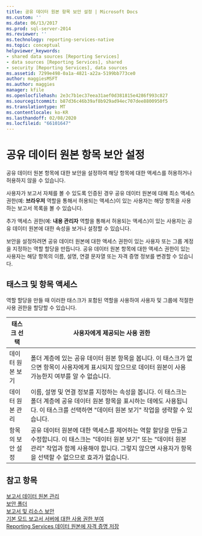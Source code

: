 ```yaml
---
title: 공유 데이터 원본 항목 보안 설정 | Microsoft Docs
ms.custom: ''
ms.date: 06/13/2017
ms.prod: sql-server-2014
ms.reviewer: ''
ms.technology: reporting-services-native
ms.topic: conceptual
helpviewer_keywords:
- shared data sources [Reporting Services]
- data sources [Reporting Services], shared
- security [Reporting Services], data sources
ms.assetid: 7299e498-0a1a-4821-a22a-5199bb773ce0
author: maggiesMSFT
ms.author: maggies
manager: kfile
ms.openlocfilehash: 2e3c7b1ec37eea31aef0d381815e4286f993c827
ms.sourcegitcommit: b87d36c46b39af8b929ad94ec707dee8800950f5
ms.translationtype: MT
ms.contentlocale: ko-KR
ms.lasthandoff: 02/08/2020
ms.locfileid: "66101647"
---
```

# <a name="secure-shared-data-source-items"></a>공유 데이터 원본 항목 보안 설정
  공유 데이터 원본 항목에 대한 보안을 설정하여 해당 항목에 대한 액세스를 허용하거나 허용하지 않을 수 있습니다.  
  
 사용자가 보고서 자체를 볼 수 있도록 인증된 경우 공유 데이터 원본에 대해 최소 액세스 권한(예: **브라우저** 역할을 통해서 허용되는 액세스)이 있는 사용자는 해당 항목을 사용하는 보고서 목록을 볼 수 있습니다.  
  
 추가 액세스 권한(예: **내용 관리자** 역할을 통해서 허용되는 액세스)이 있는 사용자는 공유 데이터 원본에 대한 속성을 보거나 설정할 수 있습니다.  
  
 보안을 설정하려면 공유 데이터 원본에 대한 액세스 권한이 있는 사용자 또는 그룹 계정을 지정하는 역할 할당을 만듭니다. 공유 데이터 원본 항목에 대한 액세스 권한이 있는 사용자는 해당 항목의 이름, 설명, 연결 문자열 또는 자격 증명 정보를 변경할 수 있습니다.  
  
## <a name="tasks-and-access-to-items"></a>태스크 및 항목 액세스  
 역할 할당을 만들 때 이러한 태스크가 포함된 역할을 사용하여 사용자 및 그룹에 적절한 사용 권한을 할당할 수 있습니다.  
  
|태스크 선택|사용자에게 제공되는 사용 권한|  
|----------------------|---------------------------------|  
|데이터 원본 보기|폴더 계층에 있는 공유 데이터 원본 항목을 봅니다. 이 태스크가 없으면 항목이 사용자에게 표시되지 않으므로 데이터 원본이 사용 가능한지 여부를 알 수 없습니다.|  
|데이터 원본 관리|이름, 설명 및 연결 정보를 지정하는 속성을 봅니다. 이 태스크는 폴더 계층에 공유 데이터 원본 항목을 표시하는 데에도 사용됩니다. 이 태스크를 선택하면 "데이터 원본 보기" 작업을 생략할 수 있습니다.|  
|항목의 보안 설정|공유 데이터 원본에 대한 액세스를 제어하는 역할 할당을 만들고 수정합니다. 이 태스크는 "데이터 원본 보기" 또는 "데이터 원본 관리" 작업과 함께 사용해야 합니다. 그렇지 않으면 사용자가 항목을 선택할 수 없으므로 효과가 없습니다.|  
  
## <a name="see-also"></a>참고 항목  
 [보고서 데이터 원본 관리](../report-data/manage-report-data-sources.md)   
 [보안 폴더](secure-folders.md)   
 [보고서 및 리소스 보안](secure-reports-and-resources.md)   
 [기본 모드 보고서 서버에 대한 사용 권한 부여](granting-permissions-on-a-native-mode-report-server.md)   
 [Reporting Services 데이터 원본에 자격 증명 저장](../report-data/store-credentials-in-a-reporting-services-data-source.md)  
  
  
